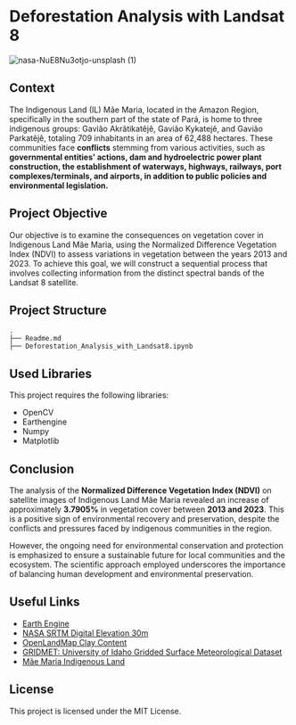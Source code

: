 # Deforestation Analysis with Landsat 8

![nasa-NuE8Nu3otjo-unsplash (1)](https://github.com/JonysArcanjo/Deforestation_Analysis_with_Landsat8/assets/48812740/12ed5a0a-49a6-4a8d-8465-e7bd67680a9c)


## Context

The Indigenous Land (IL) Mãe Maria, located in the Amazon Region, specifically in the southern part of the state of Pará, is home to three indigenous groups: Gavião Akrãtikatêjê, Gavião Kykatejê, and Gavião Parkatêjê, totaling 709 inhabitants in an area of 62,488 hectares. These communities face **conflicts** stemming from various activities, such as **governmental entities' actions, dam and hydroelectric power plant construction, the establishment of waterways, highways, railways, port complexes/terminals, and airports, in addition to public policies and environmental legislation.**

## Project Objective

Our objective is to examine the consequences on vegetation cover in Indigenous Land Mãe Maria, using the Normalized Difference Vegetation Index (NDVI) to assess variations in vegetation between the years 2013 and 2023. To achieve this goal, we will construct a sequential process that involves collecting information from the distinct spectral bands of the Landsat 8 satellite.

## Project Structure

```
.
├── Readme.md
├── Deforestation_Analysis_with_Landsat8.ipynb
```

## Used Libraries

This project requires the following libraries:

- OpenCV
- Earthengine
- Numpy
- Matplotlib

## Conclusion

The analysis of the **Normalized Difference Vegetation Index (NDVI)** on satellite images of Indigenous Land Mãe Maria revealed an increase of approximately **3.7905%** in vegetation cover between **2013 and 2023**. This is a positive sign of environmental recovery and preservation, despite the conflicts and pressures faced by indigenous communities in the region.

However, the ongoing need for environmental conservation and protection is emphasized to ensure a sustainable future for local communities and the ecosystem. The scientific approach employed underscores the importance of balancing human development and environmental preservation.

## Useful Links

- [Earth Engine](https://developers.google.com/earth-engine/datasets/catalog)
- [NASA SRTM Digital Elevation 30m](https://developers.google.com/earth-engine/datasets/catalog)
- [OpenLandMap Clay Content](https://developers.google.com/earth-engine/datasets/catalog/OpenLandMap_SOL_SOL_CLAY-WFRACTION_USDA-3A1A1A_M_v02)
- [GRIDMET: University of Idaho Gridded Surface Meteorological Dataset](https://developers.google.com/earth-engine/datasets/catalog/IDAHO_EPSCOR_GRIDMET)
- [Mãe Maria Indigenous Land](https://terrasindigenas.org.br/pt-br/terras-indigenas/3750)

## License

This project is licensed under the MIT License.

